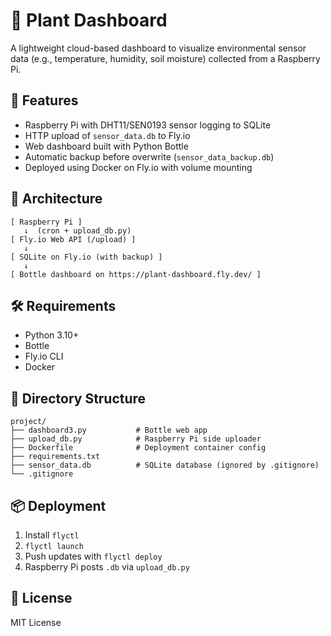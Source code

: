 # 🌿 Plant Dashboard

A lightweight cloud-based dashboard to visualize environmental sensor data (e.g., temperature, humidity, soil moisture) collected from a Raspberry Pi.

## 🔧 Features

- Raspberry Pi with DHT11/SEN0193 sensor logging to SQLite
- HTTP upload of `sensor_data.db` to Fly.io
- Web dashboard built with Python Bottle
- Automatic backup before overwrite (`sensor_data_backup.db`)
- Deployed using Docker on Fly.io with volume mounting

## 🚀 Architecture

```
[ Raspberry Pi ]
   ↓  (cron + upload_db.py)
[ Fly.io Web API (/upload) ]
   ↓
[ SQLite on Fly.io (with backup) ]
   ↓
[ Bottle dashboard on https://plant-dashboard.fly.dev/ ]
```

## 🛠 Requirements

- Python 3.10+
- Bottle
- Fly.io CLI
- Docker

## 📁 Directory Structure

```
project/
├── dashboard3.py           # Bottle web app
├── upload_db.py            # Raspberry Pi side uploader
├── Dockerfile              # Deployment container config
├── requirements.txt
├── sensor_data.db          # SQLite database (ignored by .gitignore)
└── .gitignore
```

## 📦 Deployment

1. Install `flyctl`
2. `flyctl launch`
3. Push updates with `flyctl deploy`
4. Raspberry Pi posts `.db` via `upload_db.py`

## 📜 License

MIT License